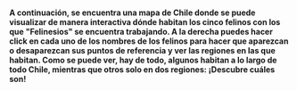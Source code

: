 #### A continuación, se encuentra una mapa de Chile donde se puede visualizar de manera interactiva dónde habitan los cinco felinos con los que "Felinesios" se encuentra trabajando. A la derecha puedes hacer click en cada uno de los nombres de los felinos para hacer que aparezcan o desaparezcan sus puntos de referencia y ver las regiones en las que habitan. Como se puede ver, hay de todo, algunos habitan a lo largo de todo Chile, mientras que otros solo en dos regiones: ¡Descubre cuáles son!